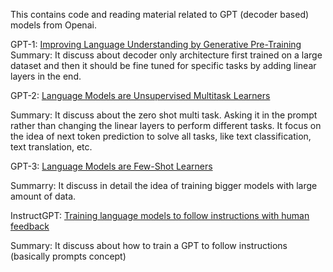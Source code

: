 This contains code and reading material related to GPT (decoder based) models from Openai.

GPT-1: [Improving Language Understanding
by Generative Pre-Training](https://www.cs.ubc.ca/~amuham01/LING530/papers/radford2018improving.pdf)
Summary: It discuss about decoder only architecture first trained on a large dataset and then it should be fine tuned for specific tasks by adding linear layers in the end. 

GPT-2: [Language Models are Unsupervised Multitask Learners](https://d4mucfpksywv.cloudfront.net/better-language-models/language_models_are_unsupervised_multitask_learners.pdf)

Summary: It discuss about the zero shot multi task. Asking it in the prompt rather than changing the linear layers to perform different tasks. It focus on the idea of next token prediction to solve all tasks, like text classification, text translation, etc. 

GPT-3:  [Language Models are Few-Shot Learners](https://arxiv.org/pdf/2005.14165.pdf)

Summarry: It discuss in detail the idea of training bigger models with large amount of data. 

InstructGPT: [Training language models to follow instructions with human feedback](https://arxiv.org/pdf/2203.02155.pdf)

Summary: It discuss about how to train a GPT to follow instructions (basically prompts concept)
